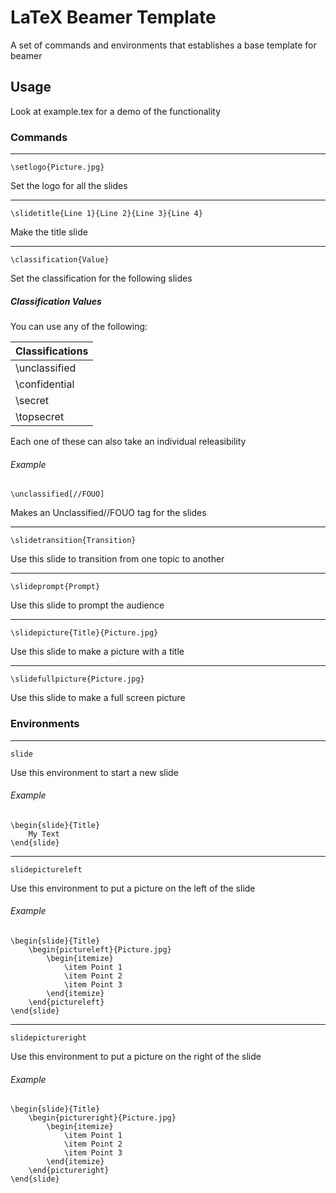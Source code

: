 # LaTeX Beamer Template

A set of commands and environments that establishes a base template for beamer

## Usage

Look at example.tex for a demo of the functionality

### Commands

_______

`\setlogo{Picture.jpg}`

Set the logo for all the slides

_______

`\slidetitle{Line 1}{Line 2}{Line 3}{Line 4}`

Make the title slide

_______

`\classification{Value}`

Set the classification for the following slides



##### Classification Values

You can use any of the following:

| Classifications |
| ------------- |
| \unclassified |
| \confidential |
| \secret       |
| \topsecret    |

Each one of these can also take an individual releasibility

###### Example
`\unclassified[//FOUO]`

Makes an Unclassified//FOUO tag for the slides

_______

`\slidetransition{Transition}`

Use this slide to transition from one topic to another

_______

`\slideprompt{Prompt}`

Use this slide to prompt the audience

_______

`\slidepicture{Title}{Picture.jpg}`

Use this slide to make a picture with a title

_______

`\slidefullpicture{Picture.jpg}`

Use this slide to make a full screen picture


### Environments

_______

`slide`

Use this environment to start a new slide

###### Example

```
\begin{slide}{Title}
    My Text
\end{slide}
```

_______

`slidepictureleft`

Use this environment to put a picture on the left of the slide

###### Example

```
\begin{slide}{Title}
    \begin{pictureleft}{Picture.jpg}
        \begin{itemize}
            \item Point 1
            \item Point 2
            \item Point 3
        \end{itemize}
    \end{pictureleft}
\end{slide}
```

_______

`slidepictureright`

Use this environment to put a picture on the right of the slide

###### Example

```
\begin{slide}{Title}
    \begin{pictureright}{Picture.jpg}
        \begin{itemize}
            \item Point 1
            \item Point 2
            \item Point 3
        \end{itemize}
    \end{pictureright}
\end{slide}
```


